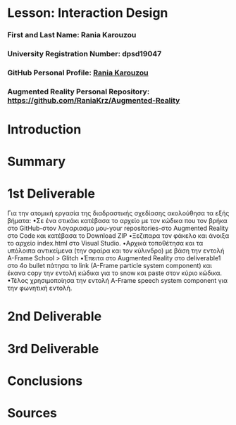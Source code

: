 # Lesson: Interaction Design

### First and Last Name: Rania Karouzou
### University Registration Number: dpsd19047
### GitHub Personal Profile: [Rania Karouzou](https://github.com/RaniaKrz)
### Augmented Reality Personal Repository: https://github.com/RaniaKrz/Augmented-Reality

# Introduction

# Summary


# 1st Deliverable
Για την ατομική εργασία της διαδραστικής σχεδίασης ακολούθησα τα εξής βήματα: 
•Σε ένα στικάκι κατέβασα το αρχείο με τον κώδικα που τον βρήκα στο GitHub-στον λογαριασμο μου-your repositories-στο Augmented Reality στο Code και κατέβασα το Download ZIP
•Ξεζιπαρα τον φάκελο και άνοιξα το αρχείο index.html στο Visual Studio. 
•Αρχικά τοποθέτησα και τα υπόλοιπα αντικείμενα (την σφαίρα και τον κύλινδρο) με βάση την εντολή A-Frame School > Glitch
•Έπειτα στο Augmented Reality στο deliverable1 στο 4ο bullet πάτησα το link (A-Frame particle system component) και έκανα copy την εντολή κώδικα για το snow και paste στον κύριο κώδικα. 
•Τέλος χρησιμοποίησα την εντολή A-Frame speech system component για την φωνητική εντολή.

# 2nd Deliverable


# 3rd Deliverable 


# Conclusions


# Sources
